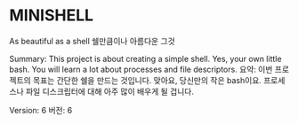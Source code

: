 # MINISHELL

As beautiful as a shell
쉘만큼이나 아름다운 그것

Summary:
This project is about creating a simple shell.
Yes, your own little bash.
You will learn a lot about processes and file descriptors.
요약:
이번 프로젝트의 목표는 간단한 쉘을 만드는 것입니다.
맞아요, 당신만의 작은 bash이요.
프로세스나 파일 디스크립터에 대해 아주 많이 배우게 될 겁니다.

Version: 6
버전: 6
